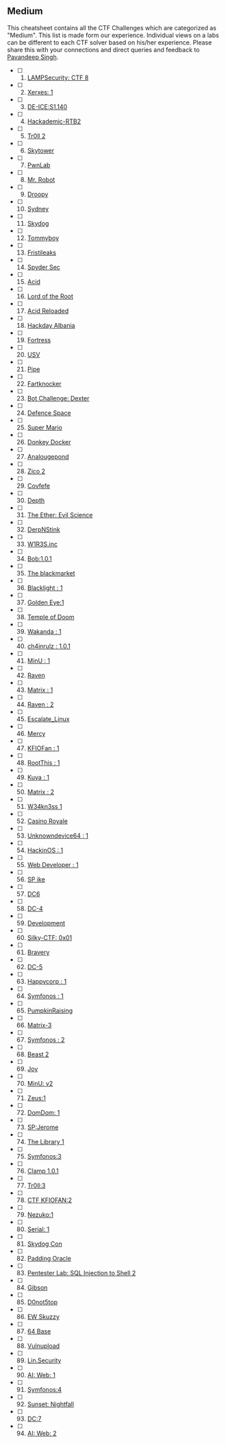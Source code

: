 ## Medium

This cheatsheet contains all the CTF Challenges which are categorized as "Medium". This list is made form our experience. Individual views on a labs can be different to each CTF solver based on his/her experience. Please share this with your connections and direct queries and feedback to [Pavandeep Singh](https://www.linkedin.com/in/pavan2318).

- [ ] 1. [LAMPSecurity: CTF 8](https://www.hackingarticles.in/hack-the-lampsecurity-ctf8-ctf-challenge-2/)
- [ ] 2. [Xerxes: 1](https://www.hackingarticles.in/xerxes-1-vulnhub-walkthrough/)
- [ ] 3. [DE-ICE:S1.140](https://www.hackingarticles.in/hack-the-de-ice-s1-140-boot-to-root/)
- [ ] 4. [Hackademic-RTB2](https://www.hackingarticles.in/hack-the-hackademic-rtb2-boot2root/)
- [ ] 5. [Tr0ll 2](https://www.hackingarticles.in/hack-the-tr0ll-2-boot2root-challenge/)
- [ ] 6. [Skytower](https://www.hackingarticles.in/hack-the-skytower-ctf-challenge/)
- [ ] 7. [PwnLab](https://www.hackingarticles.in/penetration-testing-pwnlab-ctf-challenge/)
- [ ] 8. [Mr. Robot](https://www.hackingarticles.in/hack-mr-robot-vm-ctf-challenge/)
- [ ] 9. [Droopy](https://www.hackingarticles.in/hack-droopy-vm-ctf-challenge/)
- [ ] 10. [Sydney](https://www.hackingarticles.in/hack-sydney-vm-ctf-challenge/)
- [ ] 11. [Skydog](https://www.hackingarticles.in/hack-skydog-vm-ctf-challenge/)
- [ ] 12. [Tommyboy](https://www.hackingarticles.in/hack-tommyboy-vm-ctf-challenge/)
- [ ] 13. [Fristileaks](https://www.hackingarticles.in/hack-fristileaks-vm-ctf-challenge/)
- [ ] 14. [Spyder Sec](https://www.hackingarticles.in/hack-spydersec-vm-ctf-challenge/)
- [ ] 15. [Acid](https://www.hackingarticles.in/hack-acid-vm-ctf-challenge/)
- [ ] 16. [Lord of the Root](https://www.hackingarticles.in/hack-lord-root-vm-ctf-challenge/)
- [ ] 17. [Acid Reloaded](https://www.hackingarticles.in/hack-acid-reloaded-vm-ctf-challenge/)
- [ ] 18. [Hackday Albania](https://www.hackingarticles.in/hack-hackday-albania-vm-ctf-challenge/)
- [ ] 19. [Fortress](https://www.hackingarticles.in/hack-fortress-vm-ctf-challenge/)
- [ ] 20. [USV](https://www.hackingarticles.in/hack-usv-vm-ctf-challenge/)
- [ ] 21. [Pipe](https://www.hackingarticles.in/hack-pipe-vm-ctf-challenge/)
- [ ] 22. [Fartknocker](https://www.hackingarticles.in/hack-fartknocker-vm-ctf-challenge/)
- [ ] 23. [Bot Challenge: Dexter](https://www.hackingarticles.in/hack-bot-challenge-dexter-boot2root-challenge/)
- [ ] 24. [Defence Space](https://www.hackingarticles.in/hack-the-defense-space-vm-ctf-challengehack-defense-vm-ctf-challenge/)
- [ ] 25. [Super Mario](https://www.hackingarticles.in/hack-super-mario-ctf-challenge/)
- [ ] 26. [Donkey Docker](https://www.hackingarticles.in/hack-donkeydocker-ctf-challenge/)
- [ ] 27. [Analougepond](https://www.hackingarticles.in/hack-analougepond-vm-ctf-challenge/)
- [ ] 28. [Zico 2](https://www.hackingarticles.in/hack-zico2-vm-ctf-challenge/)
- [ ] 29. [Covfefe](https://www.hackingarticles.in/hack-covfefe-vm-ctf-challenge/)
- [ ] 30. [Depth](https://www.hackingarticles.in/hack-depth-vm-ctf-challenge/)
- [ ] 31. [The Ether: Evil Science](https://www.hackingarticles.in/hack-ether-evilscience-vm-ctf-challenge/)
- [ ] 32. [DerpNStink](https://www.hackingarticles.in/hack-the-derpnstink-vm-ctf-challenge/)
- [ ] 33. [W1R3S.inc](https://www.hackingarticles.in/hack-the-w1r3s-inc-vm-ctf-challenge/)
- [ ] 34. [Bob:1.0.1](https://www.hackingarticles.in/hack-the-bob-1-0-1-vm-ctf-challenge/)
- [ ] 35. [The blackmarket](https://www.hackingarticles.in/hack-the-blackmarket-vm-ctf-challenge/)
- [ ] 36. [Blacklight : 1](https://www.hackingarticles.in/hack-the-blacklight-1-ctf-challenge/)
- [ ] 37. [Golden Eye:1](https://www.hackingarticles.in/hack-the-golden-eye1-ctf-challenge/)
- [ ] 38. [Temple of Doom](https://www.hackingarticles.in/hack-the-temple-of-doom-ctf-challenge/)
- [ ] 39. [Wakanda : 1](https://www.hackingarticles.in/hack-the-wakanda-1-ctf-challenge/)
- [ ] 40. [ch4inrulz : 1.0.1](https://www.hackingarticles.in/hack-the-ch4inrulz-1-0-1-ctf-challenge/)
- [ ] 41. [MinU : 1](https://www.hackingarticles.in/hack-the-minu-1-ctf-challenge/)
- [ ] 42. [Raven](https://www.hackingarticles.in/hack-the-raven-walkthrough-ctf-challenge/)
- [ ] 43. [Matrix : 1](https://www.hackingarticles.in/mercy-vulnhub-walkthrough/)
- [ ] 44. [Raven : 2](https://www.hackingarticles.in/raven-2-vulnhub-walkthrough/)
- [ ] 45. [Escalate_Linux](https://www.hackingarticles.in/escalate_linux-vulnhub-walkthrough-part-1/)
- [ ] 46. [Mercy](https://www.hackingarticles.in/mercy-vulnhub-walkthrough/)
- [ ] 47. [KFIOFan : 1](https://www.hackingarticles.in/kfiofan1-vulnhub-walkthrough/)
- [ ] 48. [RootThis : 1](https://www.hackingarticles.in/vulnhub-rootthis-1-walkthrough/)
- [ ] 49. [Kuya : 1](https://www.hackingarticles.in/vulnhub-kuya-1-walkthrough/)
- [ ] 50. [Matrix : 2](https://www.hackingarticles.in/matrix-2-vulnhub-lab-walkthrough/)
- [ ] 51. [W34kn3ss 1](https://www.hackingarticles.in/w34kn3ss-1-vulnhub-lab-walkthrough/)
- [ ] 52. [Casino Royale](https://www.hackingarticles.in/casino-royale-1-vulnhub-walkthrough/)
- [ ] 53. [Unknowndevice64 : 1](https://www.hackingarticles.in/unknowndevice64-1-vulnhub-lab-walkthrough/)
- [ ] 54. [HackinOS : 1](https://www.hackingarticles.in/hackinos1-vulnhub-lab-walkthrough/)
- [ ] 55. [Web Developer : 1](https://www.hackingarticles.in/web-developer-1-vulnhub-lab-walkthrough/)
- [ ] 56. [SP ike](https://www.hackingarticles.in/sp-ike-vulnhub-lab-walkthrough/)
- [ ] 57. [DC6](https://www.hackingarticles.in/dc6-lab-walkthrough/)
- [ ] 58. [DC-4](https://www.hackingarticles.in/dc-4-vulnhub-walkthrough/)
- [ ] 59. [Development](https://www.hackingarticles.in/development-vulnhub-walkthrough/)
- [ ] 60. [Silky-CTF: 0x01](https://www.hackingarticles.in/silky-ctf-0x01-vulnhub-walkthrough/)
- [ ] 61. [Bravery](https://www.hackingarticles.in/digitalworld-local-bravery-vulnhub-walkthrough/)
- [ ] 62. [DC-5](https://www.hackingarticles.in/dc-5-vulnhub-walkthrough/)
- [ ] 63. [Happycorp : 1](https://www.hackingarticles.in/happycorp1-vulnhub-walkthrough/)
- [ ] 64. [Symfonos : 1](https://www.hackingarticles.in/symfonos1-vulnhub-walkthrough/)
- [ ] 65. [PumpkinRaising](https://www.hackingarticles.in/pumpkinraising-vulnhub-walkthrough/)
- [ ] 66. [Matrix-3](https://www.hackingarticles.in/matrix-3-vulnhub-walkthrough/)
- [ ] 67. [Symfonos : 2](https://www.hackingarticles.in/symfonos2-vulnhub-walkthrough/)
- [ ] 68. [Beast 2](https://www.hackingarticles.in/beast-2-vulnhub-walkthrough/)
- [ ] 69. [Joy](https://www.hackingarticles.in/digitalworld-local-joy-vulnhub-walkthrough/)
- [ ] 70. [MinU: v2](https://www.hackingarticles.in/minu-v2-vulnhub-walkthrough/)
- [ ] 71. [Zeus:1](https://www.hackingarticles.in/zeus1-vulnhub-walkthrough/)
- [ ] 72. [DomDom: 1](https://www.hackingarticles.in/domdom-1-vulnhub-walkthrough/)
- [ ] 73. [SP:Jerome](https://www.hackingarticles.in/spjerome-vulnhub-walkthrough/)
- [ ] 74. [The Library 1](https://www.hackingarticles.in/the-library1-vulnhub-walkthrough/)
- [ ] 75. [Symfonos:3](https://www.hackingarticles.in/symfonos3-vulnhub-walkthrough/)
- [ ] 76. [Clamp 1.0.1](https://www.hackingarticles.in/clamp-1-0-1-vulnhub-walkthrough/)
- [ ] 77. [Tr0ll:3](https://www.hackingarticles.in/tr0ll-3-vulnhub-walkthrough/)
- [ ] 78. [CTF KFIOFAN:2](https://www.hackingarticles.in/ctf-kfiofan-2-vulnhub-walkthorugh/)
- [ ] 79. [Nezuko:1](https://www.hackingarticles.in/nezuko-1-vulnhub-walkthrough/)
- [ ] 80. [Serial: 1](https://www.hackingarticles.in/serial-1-vulnhub-walkthrough/)
- [ ] 81. [Skydog Con](https://www.hackingarticles.in/hack-skydog-con-ctf-2016-catch-can-vm/)
- [ ] 82. [Padding Oracle](https://www.hackingarticles.in/hack-padding-oracle-lab/)
- [ ] 83. [Pentester Lab: SQL Injection to Shell 2](https://www.hackingarticles.in/hack-pentester-lab-sql-injection-shell-ii-blind-sql-injection/)
- [ ] 84. [Gibson](https://www.hackingarticles.in/hack-gibson-vm-ctf-challenge/)
- [ ] 85. [D0not5top](https://www.hackingarticles.in/hack-d0not5top-vm-ctf-challenge/)
- [ ] 86. [EW Skuzzy](https://www.hackingarticles.in/hack-ew-skuzzy-vm-ctf-challenge/)
- [ ] 87. [64 Base](https://www.hackingarticles.in/hack-64base-vm-ctf-challenge/)
- [ ] 88. [Vulnupload](https://www.hackingarticles.in/hack-the-vulnupload-vm-ctf-challenge/)
- [ ] 89. [Lin.Security](https://www.hackingarticles.in/hack-the-lin-security-vm-boot-to-root/)
- [ ] 90. [AI: Web: 1](https://www.hackingarticles.in/ai-web-1-vulnhub-walkthrough/)
- [ ] 91. [Symfonos:4](https://www.hackingarticles.in/symfonos4-vulnhub-walkthrough/)
- [ ] 92. [Sunset: Nightfall](https://www.hackingarticles.in/sunset-nightfall-vulnhub-walkthrough/)
- [ ] 93. [DC:7](https://www.hackingarticles.in/dc7-vulnhub-walkthrough/)
- [ ] 94. [AI: Web: 2](https://www.hackingarticles.in/ai-web-2-vulnhub-walkthrough/)

